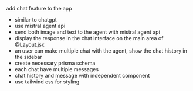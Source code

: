 add chat feature to the app

- similar to chatgpt
- use mistral agent api
- send both image and text to the agent with mistral agent api
- display the response in the chat interface on the main area of @Layout.jsx
- an user can make multiple chat with the agent, show the chat history in the sidebar
- create necessary prisma schema
- each chat have multiple messages
- chat history and message with independent component
- use tailwind css for styling
